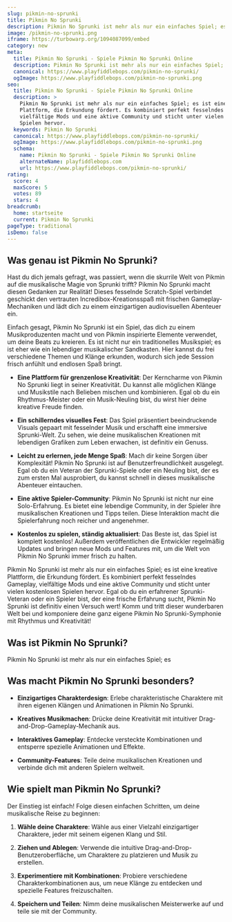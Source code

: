 ```yaml
---
slug: pikmin-no-sprunki
title: Pikmin No Sprunki
description: Pikmin No Sprunki ist mehr als nur ein einfaches Spiel; es
image: /pikmin-no-sprunki.png
iframe: https://turbowarp.org/1094087099/embed
category: new
meta:
  title: Pikmin No Sprunki - Spiele Pikmin No Sprunki Online
  description: Pikmin No Sprunki ist mehr als nur ein einfaches Spiel; es
  canonical: https://www.playfiddlebops.com/pikmin-no-sprunki/
  ogImage: https://www.playfiddlebops.com/pikmin-no-sprunki.png
seo:
  title: Pikmin No Sprunki - Spiele Pikmin No Sprunki Online
  description: >
    Pikmin No Sprunki ist mehr als nur ein einfaches Spiel; es ist eine kreative
    Plattform, die Erkundung fördert. Es kombiniert perfekt fesselndes Gameplay,
    vielfältige Mods und eine aktive Community und sticht unter vielen kostenlosen
    Spielen hervor.
  keywords: Pikmin No Sprunki
  canonical: https://www.playfiddlebops.com/pikmin-no-sprunki/
  ogImage: https://www.playfiddlebops.com/pikmin-no-sprunki.png
  schema:
    name: Pikmin No Sprunki - Spiele Pikmin No Sprunki Online
    alternateName: playfiddlebops.com
    url: https://www.playfiddlebops.com/pikmin-no-sprunki/
rating:
  score: 4
  maxScore: 5
  votes: 89
  stars: 4
breadcrumb:
  home: startseite
  current: Pikmin No Sprunki
pageType: traditional
isDemo: false
---
```


## Was genau ist Pikmin No Sprunki?

Hast du dich jemals gefragt, was passiert, wenn die skurrile Welt von Pikmin auf die musikalische Magie von Sprunki trifft? Pikmin No Sprunki macht diesen Gedanken zur Realität! Dieses fesselnde Scratch-Spiel verbindet geschickt den vertrauten Incredibox-Kreationsspaß mit frischen Gameplay-Mechaniken und lädt dich zu einem einzigartigen audiovisuellen Abenteuer ein.

Einfach gesagt, Pikmin No Sprunki ist ein Spiel, das dich zu einem Musikproduzenten macht und von Pikmin inspirierte Elemente verwendet, um deine Beats zu kreieren. Es ist nicht nur ein traditionelles Musikspiel; es ist eher wie ein lebendiger musikalischer Sandkasten. Hier kannst du frei verschiedene Themen und Klänge erkunden, wodurch sich jede Session frisch anfühlt und endlosen Spaß bringt.

- **Eine Plattform für grenzenlose Kreativität**: Der Kerncharme von Pikmin No Sprunki liegt in seiner Kreativität. Du kannst alle möglichen Klänge und Musikstile nach Belieben mischen und kombinieren. Egal ob du ein Rhythmus-Meister oder ein Musik-Neuling bist, du wirst hier deine kreative Freude finden.

- **Ein schillerndes visuelles Fest**: Das Spiel präsentiert beeindruckende Visuals gepaart mit fesselnder Musik und erschafft eine immersive Sprunki-Welt. Zu sehen, wie deine musikalischen Kreationen mit lebendigen Grafiken zum Leben erwachen, ist definitiv ein Genuss.

- **Leicht zu erlernen, jede Menge Spaß**: Mach dir keine Sorgen über Komplexität! Pikmin No Sprunki ist auf Benutzerfreundlichkeit ausgelegt. Egal ob du ein Veteran der Sprunki-Spiele oder ein Neuling bist, der es zum ersten Mal ausprobiert, du kannst schnell in dieses musikalische Abenteuer eintauchen.

- **Eine aktive Spieler-Community**: Pikmin No Sprunki ist nicht nur eine Solo-Erfahrung. Es bietet eine lebendige Community, in der Spieler ihre musikalischen Kreationen und Tipps teilen. Diese Interaktion macht die Spielerfahrung noch reicher und angenehmer.

- **Kostenlos zu spielen, ständig aktualisiert**: Das Beste ist, das Spiel ist komplett kostenlos! Außerdem veröffentlichen die Entwickler regelmäßig Updates und bringen neue Mods und Features mit, um die Welt von Pikmin No Sprunki immer frisch zu halten.

Pikmin No Sprunki ist mehr als nur ein einfaches Spiel; es ist eine kreative Plattform, die Erkundung fördert. Es kombiniert perfekt fesselndes Gameplay, vielfältige Mods und eine aktive Community und sticht unter vielen kostenlosen Spielen hervor. Egal ob du ein erfahrener Sprunki-Veteran oder ein Spieler bist, der eine frische Erfahrung sucht, Pikmin No Sprunki ist definitiv einen Versuch wert! Komm und tritt dieser wunderbaren Welt bei und komponiere deine ganz eigene Pikmin No Sprunki-Symphonie mit Rhythmus und Kreativität!

## Was ist Pikmin No Sprunki?

Pikmin No Sprunki ist mehr als nur ein einfaches Spiel; es

## Was macht Pikmin No Sprunki besonders?

- **Einzigartiges Charakterdesign**: Erlebe charakteristische Charaktere mit ihren eigenen Klängen und Animationen in Pikmin No Sprunki.

- **Kreatives Musikmachen**: Drücke deine Kreativität mit intuitiver Drag-and-Drop-Gameplay-Mechanik aus.

- **Interaktives Gameplay**: Entdecke versteckte Kombinationen und entsperre spezielle Animationen und Effekte.

- **Community-Features**: Teile deine musikalischen Kreationen und verbinde dich mit anderen Spielern weltweit.

## Wie spielt man Pikmin No Sprunki?

Der Einstieg ist einfach! Folge diesen einfachen Schritten, um deine musikalische Reise zu beginnen:

1. **Wähle deine Charaktere**: Wähle aus einer Vielzahl einzigartiger Charaktere, jeder mit seinem eigenen Klang und Stil.

1. **Ziehen und Ablegen**: Verwende die intuitive Drag-and-Drop-Benutzeroberfläche, um Charaktere zu platzieren und Musik zu erstellen.

1. **Experimentiere mit Kombinationen**: Probiere verschiedene Charakterkombinationen aus, um neue Klänge zu entdecken und spezielle Features freizuschalten.

1. **Speichern und Teilen**: Nimm deine musikalischen Meisterwerke auf und teile sie mit der Community.